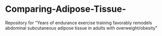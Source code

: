 # Comparing-Adipose-Tissue-
Repository for "Years of endurance exercise training favorably remodels abdominal subcutaneous adipose tissue in adults with overweight/obesity"
